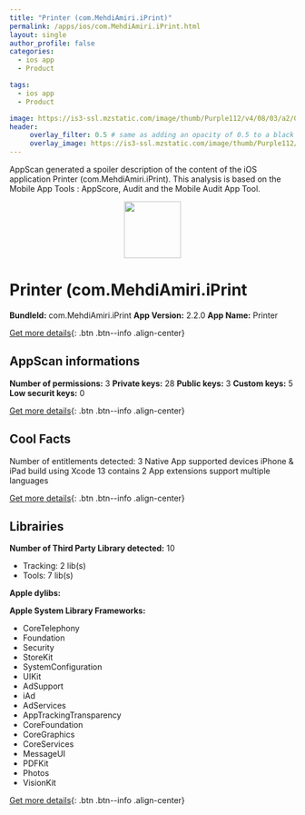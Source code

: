 ```yaml
---
title: "Printer (com.MehdiAmiri.iPrint)"
permalink: /apps/ios/com.MehdiAmiri.iPrint.html
layout: single
author_profile: false
categories: 
  - ios app 
  - Product 

tags: 
  - ios app 
  - Product 

image: https://is3-ssl.mzstatic.com/image/thumb/Purple112/v4/08/03/a2/0803a275-2367-5cbb-38d3-cf5224b3413d/AppIcon-1x_U007emarketing-0-7-0-85-220.png/512x512bb.jpg
header: 
     overlay_filter: 0.5 # same as adding an opacity of 0.5 to a black background
     overlay_image: https://is3-ssl.mzstatic.com/image/thumb/Purple112/v4/08/03/a2/0803a275-2367-5cbb-38d3-cf5224b3413d/AppIcon-1x_U007emarketing-0-7-0-85-220.png/512x512bb.jpg
---
```

AppScan generated a spoiler description of the content of the iOS application Printer (com.MehdiAmiri.iPrint). This analysis is based on the Mobile App Tools : AppScore, Audit and the Mobile Audit App Tool.

  
  
<div style="text-align: center;"><img src="https://is3-ssl.mzstatic.com/image/thumb/Purple112/v4/08/03/a2/0803a275-2367-5cbb-38d3-cf5224b3413d/AppIcon-1x_U007emarketing-0-7-0-85-220.png/512x512bb.jpg" width="100" height="100"></div>  
  
# Printer (com.MehdiAmiri.iPrint

**BundleId:** com.MehdiAmiri.iPrint
**App Version:** 2.2.0
**App Name:** Printer


[Get more details](/pricing.html){: .btn .btn--info .align-center}  
  
## AppScan informations 

**Number of permissions:** 3
**Private keys:** 28
**Public keys:** 3
**Custom keys:** 5
**Low securit keys:** 0
  
[Get more details](/pricing.html){: .btn .btn--info .align-center}

## Cool Facts

Number of entitlements detected: 3
Native App
supported devices iPhone & iPad
build using Xcode 13
contains 2 App extensions
support multiple languages
  
[Get more details](/pricing.html){: .btn .btn--info .align-center}

## Librairies 
**Number of Third Party Library detected:** 10
- Tracking: 2 lib(s)
- Tools: 7 lib(s)

**Apple dylibs:**


**Apple System Library Frameworks:**
- CoreTelephony
- Foundation
- Security
- StoreKit
- SystemConfiguration
- UIKit
- AdSupport
- iAd
- AdServices
- AppTrackingTransparency
- CoreFoundation
- CoreGraphics
- CoreServices
- MessageUI
- PDFKit
- Photos
- VisionKit


  
[Get more details](/pricing.html){: .btn .btn--info .align-center}

